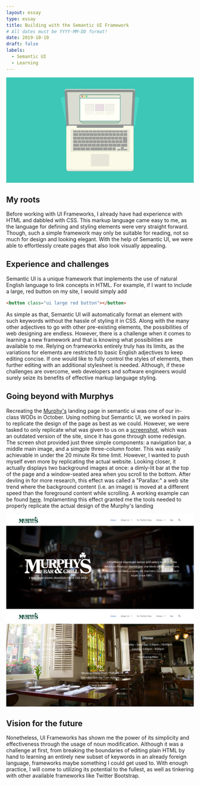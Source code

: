 ```yaml
---
layout: essay
type: essay
title: Building with the Semantic UI Framework
# All dates must be YYYY-MM-DD format!
date: 2019-10-10
draft: false
labels:
  - Semantic UI
  - Learning
---
```


<img src="../images/semantic-ui-laptop.jpg">

## My roots
Before working with UI Frameworks, I already have had experience with HTML and dabbled with CSS. This markup language came easy to me, as the language for defining and styling elements were very straight forward. Though, such a simple framework may only be suitable for reading, not so much for design and looking elegant. With the help of Semantic UI, we were able to effortlessly create pages that also look visually appealing.

## Experience and challenges
Semantic UI is a unique framework that implements the use of natural English language to link concepts in HTML. For example, if I want to include a large, red button on my site, I would simply add 
```html
<button class="ui large red button"></button>
``` 
As simple as that, Semantic UI will automatically format an element with such keywords without the hassle of styling it in CSS. Along with the many other adjectives to go with other pre-existing elements, the possibilities of web designing are endless. However, there is a challenge when it comes to learning a new framework and that is knowing what possibilities are available to me. Relying on frameworks entirely truly has its limits, as the variations for elements are restricted to basic English adjectives to keep editing concise. If one would like to fully control the styles of elements, then further editing with an additional stylesheet is needed. Although, if these challenges are overcome, web developers and software engineers would surely seize its benefits of effective markup language styling.

## Going beyond with Murphys
Recreating the [Murphy's](http://murphyshawaii.com/) landing page in semantic ui was one of our in-class WODs in October. Using nothing but Semantic UI, we worked in pairs to replicate the design of the page as best as we could. However, we were tasked to only replicate what was given to us on a [screenshot](http://courses.ics.hawaii.edu/ics314f19/morea/ui-frameworks/inclass-murphys.html), which was an outdated version of the site, since it has gone through some redesign. The screen shot provided just three simple components: a navigation bar, a middle main image, and a simgple three-column footer. This was easily achievable in under the 20 minute Rx time limit. However, I wanted to push myself even more by replicating the actual website. Looking closer, it actually displays two background images at once: a dimly-lit bar at the top of the page and a window-seated area when you scroll to the bottom. After devling in for more research, this effect was called a "Parallax:" a web site trend where the background content (i.e. an image) is moved at a different speed than the foreground content while scrolling. A working example can be found [here](https://www.w3schools.com/howto/howto_css_parallax.asp). Implamenting this effect granted me the tools needed to properly replicate the actual design of the Murphy's landing

<img src="../images/murphys.png">

<img src="../images/murphys-2.png">

## Vision for the future
Nonetheless, UI Frameworks has shown me the power of its simplicity and effectiveness through the usage of noun modification. Although it was a challenge at first, from breaking the boundaries of editing plain HTML by hand to learning an entirely new subset of keywords in an already foreign language, frameworks maybe something I could get used to. With enough practice, I will come to utilizing its potential to the fullest, as well as tinkering with other available frameworks like Twitter Bootstrap. 
